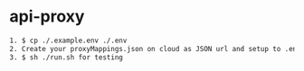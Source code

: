 # api-proxy 

```bash
1. $ cp ./.example.env ./.env
2. Create your proxyMappings.json on cloud as JSON url and setup to .env file
3. $ sh ./run.sh for testing
```
